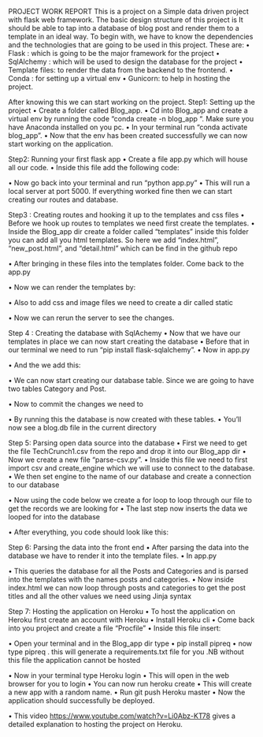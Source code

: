 PROJECT WORK REPORT
This is a project on a Simple data driven project with flask web framework. The basic design structure of this project is It should be able to tap into a database of blog post and render them to a template in an ideal way.
To begin with, we have to know the dependencies and the technologies that are going to be used in this project. These are:
•	Flask : which is going to be the major framework for the project
•	SqlAlchemy : which will be used to design the database for the project
•	Template files: to render the data from the backend to the frontend.
•	Conda : for setting up a virtual env
•	Gunicorn: to help in hosting the project.

After knowing this we can start working on the project. 
Step1:  Setting up the project
•	Create a folder called Blog_app.
•	Cd into Blog_app and create a virtual env by running the code “conda create -n blog_app “. Make sure you have Anaconda installed on you pc. 
•	In your terminal run “conda activate blog_app”.
•	Now that the env has been created successfully we can now start working on the application.

Step2:  Running your first flask app 
•	Create a file app.py which will house all our code.
•	Inside this file add the following code:
 
•	Now go back into your terminal and run “python app.py”
•	This will run a local server at port 5000. If everything worked fine then we can start creating our routes and database.

Step3 :  Creating routes and hooking it up to the templates and css files 
•	Before we hook up routes to templates we need first create the templates. 
•	Inside the Blog_app dir create a folder called “templates” inside this folder you can add all you html templates. So here we add “index.html”, “new_post.html”, and “detail.html” which can be find in the github repo
 
•	After bringing in these files into the templates folder. Come back to the app.py
 
•	Now we can render the templates by:
 
•	Also to add css and image files we need to create a dir called static 
 
•	Now we can rerun the server to see the changes.


Step 4 :  Creating the database with SqlAchemy
•	Now that we have our templates in place we can now start creating the database 
•	Before that in our terminal we need to run “pip install flask-sqlalchemy”.
•	Now in app.py 
 
•	And the we add this: 
 
•	We can now start creating our database table. Since we are going to have two tables Category and Post.
 
•	Now to commit the changes we need to 
 

•	By running this the database is now created with these tables.
•	You’ll now see a blog.db file in the current directory

Step 5:  Parsing open data source into the database
•	First we need to get the file TechCrunch1.csv from the repo and drop it into our Blog_app dir
•	Now we create a new file “parse-csv.py”.
•	Inside this file we need to first import csv and create_engine which we will use to connect to the database.
•	We then set engine to the name of our database and create a connection to our database 
 
•	Now using the code below we create a for loop to loop through our file to get the records we are looking for 
•	The last step now inserts the data we looped for into the database 
 
•	After everything, you code should look like this: 
 


Step 6:  Parsing the data into the front end
•	After parsing the data into the database we have to render it into the template files.
•	In app.py 
 
•	This queries the database for all the Posts and Categories and is parsed into the templates with the names posts and categories.
•	Now inside index.html we can now loop through posts and categories to get the post titles and all the other values we need using Jinja syntax
 

Step 7:  Hosting the application on Heroku
•	To host the application on Heroku  first create an account with Heroku 
•	Install Heroku cli
•	Come back into you project and create a file “Procfile”
•	Inside this file insert: 
 
•	Open your terminal and in the Blog_app dir type
•	pip install pipreq
•	now type pipreq .  this will generate a requirements.txt file for you .NB without this file the application cannot be hosted
 
•	Now in your terminal type Heroku login
•	This will open in the web browser for you to login 
•	You can now run heroku create 
•	This will create a new app with a random name.
•	Run git push Heroku master
•	Now the application should successfully be deployed.

•	This video  https://www.youtube.com/watch?v=Li0Abz-KT78  gives a detailed explanation to hosting the project on Heroku.